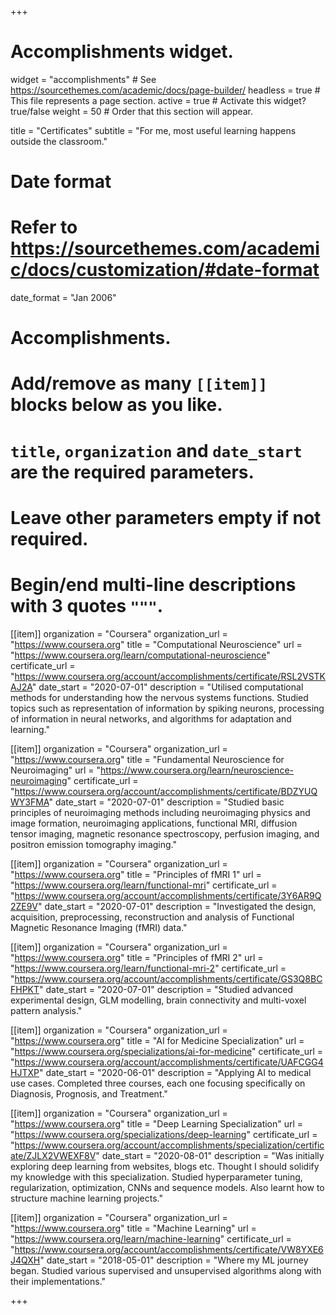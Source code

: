 +++
# Accomplishments widget.
widget = "accomplishments"  # See https://sourcethemes.com/academic/docs/page-builder/
headless = true  # This file represents a page section.
active = true  # Activate this widget? true/false
weight = 50  # Order that this section will appear.

title = "Certificates"
subtitle = "For me, most useful learning happens outside the classroom."

# Date format
#   Refer to https://sourcethemes.com/academic/docs/customization/#date-format
date_format = "Jan 2006"

# Accomplishments.
#   Add/remove as many `[[item]]` blocks below as you like.
#   `title`, `organization` and `date_start` are the required parameters.
#   Leave other parameters empty if not required.
#   Begin/end multi-line descriptions with 3 quotes `"""`.

[[item]]
  organization = "Coursera"
  organization_url = "https://www.coursera.org"
  title = "Computational Neuroscience"
  url = "https://www.coursera.org/learn/computational-neuroscience"
  certificate_url = "https://www.coursera.org/account/accomplishments/certificate/RSL2VSTKAJ2A"
  date_start = "2020-07-01"
  description = "Utilised computational methods for understanding how the nervous systems functions. Studied topics such as representation of information by spiking neurons, processing of information in neural networks, and algorithms for adaptation and learning."

[[item]]
  organization = "Coursera"
  organization_url = "https://www.coursera.org"
  title = "Fundamental Neuroscience for Neuroimaging"
  url = "https://www.coursera.org/learn/neuroscience-neuroimaging"
  certificate_url = "https://www.coursera.org/account/accomplishments/certificate/BDZYUQWY3FMA"
  date_start = "2020-07-01"
  description = "Studied basic principles of neuroimaging methods including neuroimaging physics and image formation, neuroimaging applications, functional MRI, diffusion tensor imaging, magnetic resonance spectroscopy, perfusion imaging, and positron emission tomography imaging."

[[item]]
  organization = "Coursera"
  organization_url = "https://www.coursera.org"
  title = "Principles of fMRI 1"
  url = "https://www.coursera.org/learn/functional-mri"
  certificate_url = "https://www.coursera.org/account/accomplishments/certificate/3Y6AR9Q2ZE9V"
  date_start = "2020-07-01"
  description = "Investigated the design, acquisition, preprocessing, reconstruction and analysis of Functional Magnetic Resonance Imaging (fMRI) data."

[[item]]
  organization = "Coursera"
  organization_url = "https://www.coursera.org"
  title = "Principles of fMRI 2"
  url = "https://www.coursera.org/learn/functional-mri-2"
  certificate_url = "https://www.coursera.org/account/accomplishments/certificate/GS3Q8BCFHPKT"
  date_start = "2020-07-01"
  description = "Studied advanced experimental design, GLM modelling, brain connectivity and multi-voxel pattern analysis."

[[item]]
  organization = "Coursera"
  organization_url = "https://www.coursera.org"
  title = "AI for Medicine Specialization"
  url = "https://www.coursera.org/specializations/ai-for-medicine"
  certificate_url = "https://www.coursera.org/account/accomplishments/certificate/UAFCGG4HJTXP"
  date_start = "2020-06-01"
  description = "Applying AI to medical use cases. Completed three courses, each one focusing specifically on Diagnosis, Prognosis, and Treatment."

[[item]]
  organization = "Coursera"
  organization_url = "https://www.coursera.org"
  title = "Deep Learning Specialization"
  url = "https://www.coursera.org/specializations/deep-learning"
  certificate_url = "https://www.coursera.org/account/accomplishments/specialization/certificate/ZJLX2VWEXF8V"
  date_start = "2020-08-01"
  description = "Was initially exploring deep learning from websites, blogs etc. Thought I should solidify my knowledge with this specialization. Studied hyperparameter tuning, regularization, optimization, CNNs and sequence models. Also learnt how to structure machine learning projects."

[[item]]
  organization = "Coursera"
  organization_url = "https://www.coursera.org"
  title = "Machine Learning"
  url = "https://www.coursera.org/learn/machine-learning"
  certificate_url = "https://www.coursera.org/account/accomplishments/certificate/VW8YXE6J4QXH"
  date_start = "2018-05-01"
  description = "Where my ML journey began. Studied various supervised and unsupervised algorithms along with their implementations."

+++
